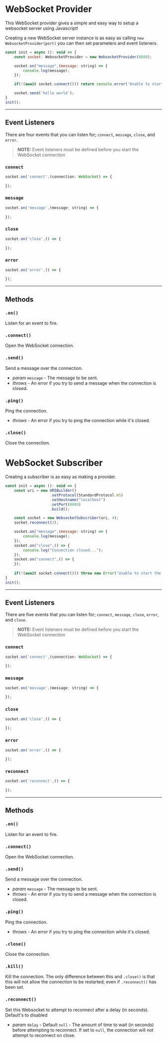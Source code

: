 # WebSocket Provider

This WebSocket provider gives a simple and easy way to setup a websocket server using Javascript!

Creating a new WebSocket server instance is as easy as calling `new WebsocketProvider(port)` you can then set parameters and event listeners.
```javascript
const init = async (): void => {
    const socket: WebsocketProvider = new WebsocketProvider(8080);

    socket.on("message",(message: string) => {
        console.log(message);
    });

    if(!(await socket.connect())) return console.error('Unable to start the connection!');

    socket.send('hello world');
}
init();
```
---
## Event Listeners
There are four events that you can listen for; `connect`, `message`, `close`, and `error`.
> **NOTE:** Event listeners must be defined before you start the WebSocket connection

### `connect`
```javascript
socket.on('connect',(connection: WebSocket) => {
    
});
```
### `message`
```javascript
socket.on('message',(message: string) => {
    
});
```
### `close`
```javascript
socket.on('close',() => {
    
});
```
### `error`
```javascript
socket.on('error',() => {
    
});
```
---
## Methods
### `.on()`
Listen for an event to fire.
### `.connect()`
Open the WebSocket connection.
### `.send()`
Send a message over the connection.
- *param* `message` - The message to be sent.
- *throws* - An error if you try to send a message when the connection is closed.
### `.ping()`
Ping the connection.
- *throws* - An error if you try to ping the connection while it's closed.
### `.close()`
Close the connection.


# WebSocket Subscriber

Creating a subscriber is as easy as making a provider.
```javascript
const init = async (): void => {
    const uri = new URIBuilder()
                    .setProtocol(StandardProtocol.WS)
                    .setHostname("localhost")
                    .setPort(8080)
                    .build();

    const socket = new WebsocketSubscriber(uri, 4);
    socket.reconnect(2);

    socket.on("message",(message: string) => {
        console.log(message);
    });
    socket.on("close",() => {
        console.log("Connection closed...");
    });
    socket.on("connect",() => {
    });
    
    if(!(await socket.connect())) throw new Error('Unable to start the connection!');
}
init();
```
---
## Event Listeners
There are five events that you can listen for; `connect`, `message`, `close`, `error`, and `close`.
> **NOTE:** Event listeners must be defined before you start the WebSocket connection

### `connect`
```javascript
socket.on('connect',(connection: WebSocket) => {
    
});
```
### `message`
```javascript
socket.on('message',(message: string) => {
    
});
```
### `close`
```javascript
socket.on('close',() => {
    
});
```
### `error`
```javascript
socket.on('error',() => {
    
});
```
### `reconnect`
```javascript
socket.on('reconnect',() => {
    
});
```
---
## Methods
### `.on()`
Listen for an event to fire.
### `.connect()`
Open the WebSocket connection.
### `.send()`
Send a message over the connection.
- *param* `message` - The message to be sent.
- *throws* - An error if you try to send a message when the connection is closed.
### `.ping()`
Ping the connection.
- *throws* - An error if you try to ping the connection while it's closed.
### `.close()`
Close the connection.
### `.kill()`
Kill the connection. The only difference between this and `.close()` is that this will not allow the connection to be restarted; even if `.reconnect()` has been set.
### `.reconnect()`
Set this Websocket to attempt to reconnect after a delay (in seconds). Default's to disabled
- *param* `delay` - Default `null` - The amount of time to wait (in seconds) before attempting to reconnect. If set to `null`, the connection will not attempt to reconnect on close.
